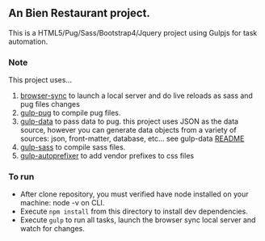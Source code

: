 ## An Bien Restaurant project.

This is a HTML5/Pug/Sass/Bootstrap4/Jquery project using Gulpjs for task automation.

### Note

This project uses...

1. [browser-sync](https://github.com/browsersync/browser-sync) to launch a local server and do live reloads as sass and pug files changes
2. [gulp-pug](https://github.com/jamen/gulp-pug) to compile pug files.
3. [gulp-data](https://github.com/colynb/gulp-data) to pass data to pug. this project uses JSON as the data source, however you can generate data objects from a variety of sources: json, front-matter, database, etc... see gulp-data [README](https://github.com/colynb/gulp-data)
4. [gulp-sass](https://github.com/dlmanning/gulp-sass) to compile sass files.
5. [gulp-autoprefixer](https://github.com/sindresorhus/gulp-autoprefixer) to add vendor prefixes to css files

### To run
- After clone repository, you must verified have node installed on your machine: node -v on CLI.
- Execute `npm install` from this directory to install dev dependencies.
- Execute `gulp` to run all tasks, launch the browser sync local server and watch for changes.
